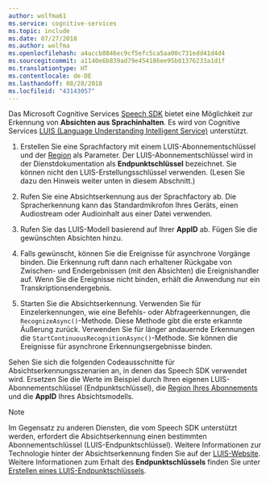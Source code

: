 ```yaml
---
author: wolfma61
ms.service: cognitive-services
ms.topic: include
ms.date: 07/27/2018
ms.author: wolfma
ms.openlocfilehash: a4accb0846ec9cf5efc5ca5aa00c731edd41d4d4
ms.sourcegitcommit: a1140e6b839ad79e454186ee95b01376233a1d1f
ms.translationtype: HT
ms.contentlocale: de-DE
ms.lasthandoff: 08/28/2018
ms.locfileid: "43143057"
---
```

<!-- N.B. no header, language-agnostic -->

Das Microsoft Cognitive Services [Speech SDK](~/articles/cognitive-services/speech-service/speech-sdk.md) bietet eine Möglichkeit zur Erkennung von **Absichten aus Sprachinhalten**. Es wird von Cognitive Services [LUIS (Language Understanding Intelligent Service)](https://www.luis.ai/home) unterstützt.

1. Erstellen Sie eine Sprachfactory mit einem LUIS-Abonnementschlüssel und der [Region](~/articles/cognitive-services/speech-service/regions.md#regions-for-intent-recognition) als Parameter. Der LUIS-Abonnementschlüssel wird in der Dienstdokumentation als **Endpunktschlüssel** bezeichnet. Sie können nicht den LUIS-Erstellungsschlüssel verwenden. (Lesen Sie dazu den Hinweis weiter unten in diesem Abschnitt.)

1. Rufen Sie eine Absichtserkennung aus der Sprachfactory ab. Die Spracherkennung kann das Standardmikrofon Ihres Geräts, einen Audiostream oder Audioinhalt aus einer Datei verwenden.

1. Rufen Sie das LUIS-Modell basierend auf Ihrer **AppID** ab. Fügen Sie die gewünschten Absichten hinzu. 

1. Falls gewünscht, können Sie die Ereignisse für asynchrone Vorgänge binden. Die Erkennung ruft dann nach erhaltener Rückgabe von Zwischen- und Endergebnissen (mit den Absichten) die Ereignishandler auf. Wenn Sie die Ereignisse nicht binden, erhält die Anwendung nur ein Transkriptionsendergebnis.

1. Starten Sie die Absichtserkennung. Verwenden Sie für Einzelerkennungen, wie eine Befehls- oder Abfrageerkennungen, die `RecognizeAsync()`-Methode. Diese Methode gibt die erste erkannte Äußerung zurück. Verwenden Sie für länger andauernde Erkennungen die `StartContinuousRecognitionAsync()`-Methode. Sie können die Ereignisse für asynchrone Erkennungsergebnisse binden.

Sehen Sie sich die folgenden Codeausschnitte für Absichtserkennungsszenarien an, in denen das Speech SDK verwendet wird. Ersetzen Sie die Werte im Beispiel durch Ihren eigenen LUIS-Abonnementschlüssel (Endpunktschlüssel), die [Region Ihres Abonnements](~/articles/cognitive-services/speech-service/regions.md#regions-for-intent-recognition) und die **AppID** Ihres Absichtsmodells.

> [!NOTE]
> Im Gegensatz zu anderen Diensten, die vom Speech SDK unterstützt werden, erfordert die Absichtserkennung einen bestimmten Abonnementschlüssel (LUIS-Endpunktschlüssel). Weitere Informationen zur Technologie hinter der Absichtserkennung finden Sie auf der [LUIS-Website](https://www.luis.ai). Weitere Informationen zum Erhalt des **Endpunktschlüssels** finden Sie unter [Erstellen eines LUIS-Endpunktschlüssels](https://docs.microsoft.com/azure/cognitive-services/LUIS/luis-how-to-azure-subscription#create-luis-endpoint-key).
